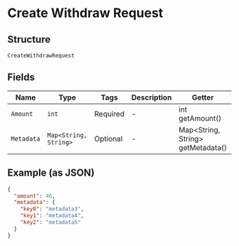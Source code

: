 
# Create Withdraw Request

## Structure

`CreateWithdrawRequest`

## Fields

| Name | Type | Tags | Description | Getter | Setter |
|  --- | --- | --- | --- | --- | --- |
| `Amount` | `int` | Required | - | int getAmount() | setAmount(int amount) |
| `Metadata` | `Map<String, String>` | Optional | - | Map<String, String> getMetadata() | setMetadata(Map<String, String> metadata) |

## Example (as JSON)

```json
{
  "amount": 46,
  "metadata": {
    "key0": "metadata3",
    "key1": "metadata4",
    "key2": "metadata5"
  }
}
```

